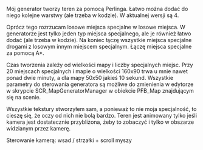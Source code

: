 Mój generator tworzy teren za pomocą Perlinga. Łatwo można dodać do niego kolejne warstwy (ale trzeba w kodzie). W aktualnej wersji są 4. 

Oprócz tego rozrzucam losowe miejsca specjalne w losowe miejsca. W generatorze jest tylko jeden typ miejsca specjalnego, ale je również łatwo dodać (ale trzeba w kodzie).
Na koniec łączę wszystkie miejsca specjalne drogami z losowym innym miejscem specjalnym. Łączę miejsca specjalne za pomocą A*.

Czas tworzenia zależy od wielkości mapy i liczby specjalnych miejsc. Przy 20 miejscach specjalnych i mapie o wielkości 160x90 trwa u mnie nawet ponad dwie minuty, a dla mapy 50x50 jakieś 10 sekund. Wszystkie parametry do sterowania generatora są możliwe do zmienienia w edytorze w skrypcie SCR_MapGeneratorManager w obiekcie PFB_Map znajdującym się na scenie.

Wszystkie tekstury stworzyłem sam, a ponieważ to nie moja specjalność, to cieszę się, że oczy od nich nie bolą bardzo. Teren jest animowany tylko jeśli kamera jest dostatecznie przybliżona, żeby to zobaczyć i tylko w obszarze widzianym przez kamerę.

Sterowanie kamerą: wsad / strzałki + scroll myszy 
